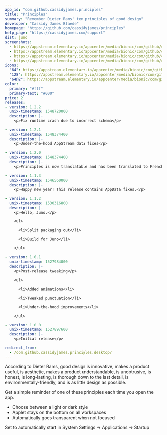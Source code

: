 ```yaml
---
app_id: "com.github.cassidyjames.principles"
title: "Principles"
summary: "Remember Dieter Rams' ten principles of good design"
developer: "Cassidy James Blaede"
homepage: "https://github.com/cassidyjames/principles"
help_page: "https://cassidyjames.com/support"
dist: juno
screenshots:
  - https://appstream.elementary.io/appcenter/media/bionic/com/github/cassidyjames.principles/C6C7DF18E27DDA4D9188DE30DA469304/screenshots/image-1_orig.png
  - https://appstream.elementary.io/appcenter/media/bionic/com/github/cassidyjames.principles/C6C7DF18E27DDA4D9188DE30DA469304/screenshots/image-2_orig.png
  - https://appstream.elementary.io/appcenter/media/bionic/com/github/cassidyjames.principles/C6C7DF18E27DDA4D9188DE30DA469304/screenshots/image-3_orig.png
  - https://appstream.elementary.io/appcenter/media/bionic/com/github/cassidyjames.principles/C6C7DF18E27DDA4D9188DE30DA469304/screenshots/image-4_orig.png
icons:
  "64": https://appstream.elementary.io/appcenter/media/bionic/com/github/cassidyjames.principles/C6C7DF18E27DDA4D9188DE30DA469304/icons/64x64/com.github.cassidyjames.principles_com.github.cassidyjames.principles.png
  "128": https://appstream.elementary.io/appcenter/media/bionic/com/github/cassidyjames.principles/C6C7DF18E27DDA4D9188DE30DA469304/icons/128x128/com.github.cassidyjames.principles_com.github.cassidyjames.principles.png
  "64@2": https://appstream.elementary.io/appcenter/media/bionic/com/github/cassidyjames.principles/C6C7DF18E27DDA4D9188DE30DA469304/icons/64x64@2/com.github.cassidyjames.principles_com.github.cassidyjames.principles.png
color:
  primary: "#fff"
  primary-text: "#000"
price: 2
releases:
- version: 1.2.2
  unix-timestamp: 1548720000
  description: |-
    <p>Fix runtime crash due to incorrect schema</p>

- version: 1.2.1
  unix-timestamp: 1548374400
  description: |-
    <p>Under-the-hood AppStream data fixes</p>

- version: 1.2.0
  unix-timestamp: 1548374400
  description: |-
    <p>Principles is now translatable and has been translated to French (thanks, @NathanBnm!)</p>

- version: 1.1.3
  unix-timestamp: 1546560000
  description: |-
    <p>Happy new year! This release contains AppData fixes.</p>

- version: 1.1.2
  unix-timestamp: 1530316800
  description: |-
    <p>Hello, Juno.</p>

    <ul>

      <li>Split packaging out</li>

      <li>Build for Juno</li>

    </ul>

- version: 1.0.1
  unix-timestamp: 1527984000
  description: |-
    <p>Post-release tweaking</p>

    <ul>

      <li>Added animations</li>

      <li>Tweaked punctuation</li>

      <li>Under-the-hood improvements</li>

    </ul>

- version: 1.0.0
  unix-timestamp: 1527897600
  description: |-
    <p>Initial release</p>

redirect_from:
  - /com.github.cassidyjames.principles.desktop/
---
```

<p>According to Dieter Rams, good design is innovative, makes a product useful, is aesthetic, makes a product understandable, is unobtrusive, is honest, is long-lasting, is thorough down to the last detail, is environmentally-friendly, and is as little design as possible.</p>
<p>Get a simple reminder of one of these principles each time you open the app.</p>
<ul>
  <li>Choose between a light or dark style</li>
  <li>Applet stays on the bottom on all workspaces</li>
  <li>Automatically goes transparent when not focused</li>
</ul>
<p>Set to automatically start in System Settings → Applications → Startup</p>
